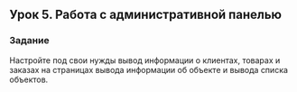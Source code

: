## Урок 5. Работа с административной панелью

### Задание

Настройте под свои нужды вывод информации о клиентах, товарах и заказах на страницах вывода информации об объекте и вывода списка объектов.
